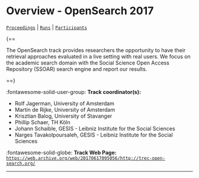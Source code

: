 # Overview - OpenSearch 2017

[`Proceedings`](./proceedings.md) | [`Runs`](./runs.md) | [`Participants`](./participants.md)

{==

The OpenSearch track provides researchers the opportunity to have their retrieval approaches evaluated in a live setting with real users. We focus on the academic search domain with the Social Science Open Access Repository (SSOAR) search engine and report our results.

==}

:fontawesome-solid-user-group: **Track coordinator(s):**

- Rolf Jagerman, University of Amsterdam 
- Martin de Rijke, University of Amsterdam 
- Krisztian Balog, University of Stavanger 
- Phillip Schaer, TH Köln 
- Johann Schaible, GESIS - Leibniz Institute for the Social Sciences 
- Narges Tavakolpoursaleh, GESIS - Leibniz Institute for the Social Sciences 

:fontawesome-solid-globe: **Track Web Page:** [`https://web.archive.org/web/20170617095056/http://trec-open-search.org/`](https://web.archive.org/web/20170617095056/http://trec-open-search.org/) 

---

